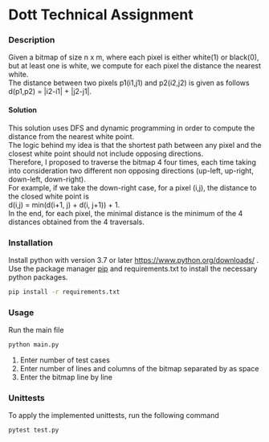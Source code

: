# Dott Technical Assignment
### Description
Given a bitmap of size n x m, where each pixel is either white(1) or black(0), but at least one is white, we compute for each pixel the distance the nearest white.<br/>
The distance between two pixels p1(i1,j1) and p2(i2,j2) is given as follows d(p1,p2) = |i2-i1| + |j2-j1|.

#### Solution
This solution uses DFS and dynamic programming in order to compute the distance from the nearest white point.<br/>
The logic behind my idea is that the shortest path between any pixel and the closest white point should not include opposing directions.<br/>
Therefore, I proposed to traverse the bitmap 4 four times, each time taking into consideration two different non opposing directions (up-left, up-right, down-left, down-right).<br/>
For example, if we take the down-right case, for a pixel (i,j), the distance to the closed white point is <br/> d(i,j) = min(d(i+1, j) + d(i, j+1)) + 1.<br/>
In the end, for each pixel, the minimal distance is the minimum of the 4 distances obtained from the 4 traversals.<br/>

### Installation
Install python with version 3.7 or later https://www.python.org/downloads/ . <br/>
Use the package manager [pip](https://pip.pypa.io/en/stable/)  and requirements.txt to install the necessary python packages.
````bash
pip install -r requirements.txt
````
### Usage
Run the main file
````bash
python main.py
````
1. Enter number of test cases
2. Enter number of lines and columns of the bitmap separated by as space
3. Enter the bitmap line by line 

### Unittests
To apply the implemented unittests, run the following command
````bash
pytest test.py
````


